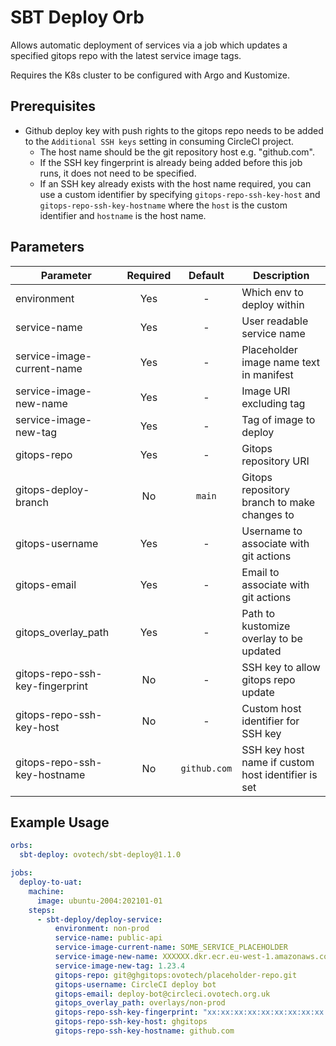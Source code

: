 # SBT Deploy Orb

Allows automatic deployment of services via a job which updates a specified gitops repo with the latest service image tags.

Requires the K8s cluster to be configured with Argo and Kustomize.

## Prerequisites

- Github deploy key with push rights to the gitops repo needs to be added to the `Additional SSH keys` setting in consuming CircleCI project.
    - The host name should be the git repository host e.g. "github.com".
    - If the SSH key fingerprint is already being added before this job runs, it does not need to be specified.
    - If an SSH key already exists with the host name required, you can use a custom identifier by specifying `gitops-repo-ssh-key-host` and `gitops-repo-ssh-key-hostname` where the `host` is the custom identifier and `hostname` is the host name.

## Parameters

| Parameter                       | Required |   Default    | Description                                        |
| ------------------------------- | :------: | :----------: | -------------------------------------------------- |
| environment                     |   Yes    |      -       | Which env to deploy within                         |
| service-name                    |   Yes    |      -       | User readable service name                         |
| service-image-current-name      |   Yes    |      -       | Placeholder image name text in manifest            |
| service-image-new-name          |   Yes    |      -       | Image URI excluding tag                            |
| service-image-new-tag           |   Yes    |      -       | Tag of image to deploy                             |
| gitops-repo                     |   Yes    |      -       | Gitops repository URI                              |
| gitops-deploy-branch            |    No    |    `main`    | Gitops repository branch to make changes to        |
| gitops-username                 |   Yes    |      -       | Username to associate with git actions             |
| gitops-email                    |   Yes    |      -       | Email to associate with git actions                |
| gitops_overlay_path             |   Yes    |      -       | Path to kustomize overlay to be updated            |
| gitops-repo-ssh-key-fingerprint |    No    |      -       | SSH key to allow gitops repo update                |
| gitops-repo-ssh-key-host        |    No    |      -       | Custom host identifier for SSH key                 |
| gitops-repo-ssh-key-hostname    |    No    | `github.com` | SSH key host name if custom host identifier is set |

## Example Usage

```yaml
orbs:
  sbt-deploy: ovotech/sbt-deploy@1.1.0

jobs:
  deploy-to-uat:
    machine:
      image: ubuntu-2004:202101-01
    steps:
      - sbt-deploy/deploy-service:
          environment: non-prod
          service-name: public-api
          service-image-current-name: SOME_SERVICE_PLACEHOLDER
          service-image-new-name: XXXXXX.dkr.ecr.eu-west-1.amazonaws.com/public-api
          service-image-new-tag: 1.23.4
          gitops-repo: git@ghgitops:ovotech/placeholder-repo.git
          gitops-username: CircleCI deploy bot
          gitops-email: deploy-bot@circleci.ovotech.org.uk
          gitops_overlay_path: overlays/non-prod
          gitops-repo-ssh-key-fingerprint: "xx:xx:xx:xx:xx:xx:xx:xx:xx:xx:xx:xx:xx:xx:xx:xx"
          gitops-repo-ssh-key-host: ghgitops
          gitops-repo-ssh-key-hostname: github.com
```
